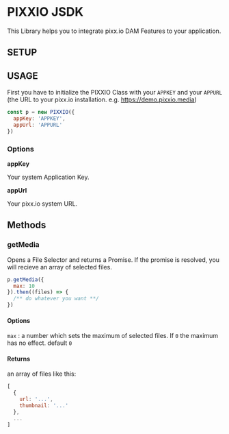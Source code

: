 # PIXXIO JSDK

This Library helps you to integrate pixx.io DAM Features to your application.

## SETUP

## USAGE

First you have to initialize the PIXXIO Class with your `APPKEY` and your `APPURL` (the URL to your pixx.io installation. e.g. https://demo.pixxio.media)

```javascript
const p = new PIXXIO({
  appKey: 'APPKEY',
  appUrl: 'APPURL'
})
```
### Options

**appKey**

Your system Application Key.

**appUrl**

Your pixx.io system URL.


## Methods

### getMedia

Opens a File Selector and returns a Promise. If the promise is resolved, you will recieve an array of selected files.

```javascript
p.getMedia({
  max: 10
}).then((files) => {
  /** do whatever you want **/
})
```

#### Options

`max` : a number which sets the maximum of selected files. If `0` the maximum has no effect. default `0` 

#### Returns

an array of files like this:

```javascript 
[
  {
    url: '...',
    thumbnail: '...'
  }, 
  ...
]
```